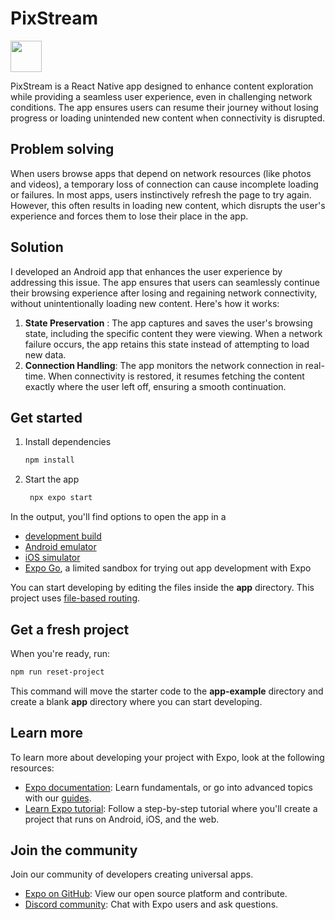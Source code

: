 # PixStream 


<img src="https://github.com/user-attachments/assets/751c6668-9ac2-4e5a-84ef-f1e7efbbbb6e" width="50">

PixStream is a React Native app designed to enhance content exploration while providing a seamless user experience, even in challenging network conditions. The app ensures users can resume their journey without losing progress or loading unintended new content when connectivity is disrupted.

## Problem solving
When users browse apps that depend on network resources (like photos and videos), a temporary loss of connection can cause incomplete loading or failures. In most apps, users instinctively refresh the page to try again. However, this often results in loading new content, which disrupts the user's experience and forces them to lose their place in the app.

## Solution
I developed an Android app that enhances the user experience by addressing this issue. The app ensures that users can seamlessly continue their browsing experience after losing and regaining network connectivity, without unintentionally loading new content. Here's how it works:

1. <b>State Preservation</b> : The app captures and saves the user's browsing state, including the specific content they were viewing.
When a network failure occurs, the app retains this state instead of attempting to load new data.
2. <b>Connection Handling</b>: The app monitors the network connection in real-time. When connectivity is restored, it resumes fetching the content exactly where the user left off, ensuring a smooth continuation.







## Get started

1. Install dependencies

   ```bash
   npm install
   ```

2. Start the app

   ```bash
    npx expo start
   ```

In the output, you'll find options to open the app in a

- [development build](https://docs.expo.dev/develop/development-builds/introduction/)
- [Android emulator](https://docs.expo.dev/workflow/android-studio-emulator/)
- [iOS simulator](https://docs.expo.dev/workflow/ios-simulator/)
- [Expo Go](https://expo.dev/go), a limited sandbox for trying out app development with Expo

You can start developing by editing the files inside the **app** directory. This project uses [file-based routing](https://docs.expo.dev/router/introduction).

## Get a fresh project

When you're ready, run:

```bash
npm run reset-project
```

This command will move the starter code to the **app-example** directory and create a blank **app** directory where you can start developing.

## Learn more

To learn more about developing your project with Expo, look at the following resources:

- [Expo documentation](https://docs.expo.dev/): Learn fundamentals, or go into advanced topics with our [guides](https://docs.expo.dev/guides).
- [Learn Expo tutorial](https://docs.expo.dev/tutorial/introduction/): Follow a step-by-step tutorial where you'll create a project that runs on Android, iOS, and the web.

## Join the community

Join our community of developers creating universal apps.

- [Expo on GitHub](https://github.com/expo/expo): View our open source platform and contribute.
- [Discord community](https://chat.expo.dev): Chat with Expo users and ask questions.
